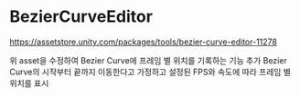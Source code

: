 # BezierCurveEditor

https://assetstore.unity.com/packages/tools/bezier-curve-editor-11278

위 asset을 수정하여 Bezier Curve에 프레임 별 위치를 기록하는 기능 추가
Bezier Curve의 시작부터 끝까지 이동한다고 가정하고 설정된 FPS와 속도에 따라 프레임 별 위치를 표시
